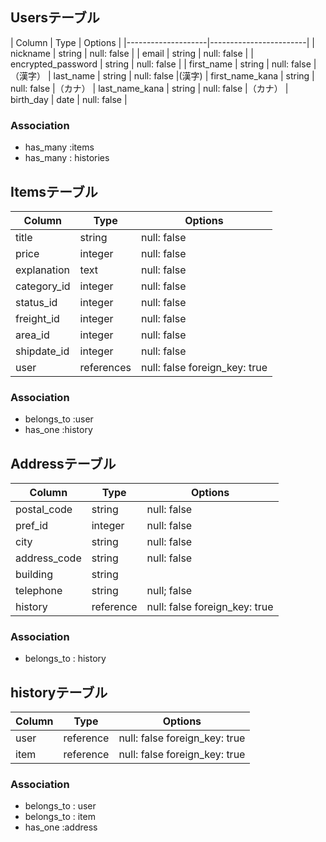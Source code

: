 
## Usersテーブル

| Column             | Type    | Options      |
|--------------------|------------------------|
| nickname           | string  | null: false  |
| email              | string  | null: false  |
| encrypted_password | string  | null: false  |
| first_name         | string  | null: false  |（漢字）
| last_name          | string  | null: false  |(漢字)
| first_name_kana    | string  | null: false  |（カナ）
| last_name_kana     | string  | null: false  |（カナ）
| birth_day          | date    | null: false  |


### Association

- has_many :items
- has_many : histories

## Itemsテーブル

| Column         | Type          | Options                      |
|----------------|---------------|------------------------------|
| title          | string        | null: false                  |
| price          | integer       | null: false                  |
| explanation    | text          | null: false                  |
| category_id    | integer       | null: false                  |
| status_id      | integer       | null: false                  |
| freight_id     | integer       | null: false                  |(送料)
| area_id        | integer       | null: false                  |(地域)
| shipdate_id    | integer       | null: false                  |(発送までの)
| user           | references    | null: false foreign_key: true|

### Association

- belongs_to :user
- has_one :history

## Addressテーブル

| Column       | Type     | Options                       |
|--------------|----------|-------------------------------|
| postal_code  | string   | null: false                   |
| pref_id      | integer  | null: false                   |(都道府県)
| city         | string   | null: false                   |(市町村区)
| address_code | string   | null: false                   |(住所)
| building     | string   |                               |
| telephone    | string   | null; false                   |
| history      | reference| null: false foreign_key: true |

### Association

- belongs_to : history

## historyテーブル

| Column| Type      | Options                      |
|-------|-----------|------------------------------|
| user  | reference | null: false foreign_key: true|
| item  | reference | null: false foreign_key: true|

### Association

- belongs_to : user
- belongs_to : item
- has_one :address










